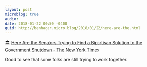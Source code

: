 ```yaml
---
layout: post
microblog: true
audio: 
date: 2018-01-22 00:50 -0400
guid: http://benhager.micro.blog/2018/01/22/here-are-the.html
---
```

🏛 [Here Are the Senators Trying to Find a Bipartisan Solution to the Government Shutdown - The New York Times](https://www.nytimes.com/2018/01/21/us/politics/bipartisan-senators-government-shutdown.html)

Good to see that some folks are still trying to work together. 
